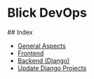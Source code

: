 # Blick DevOps

##<a name="index"></a> Index

* [General Aspects](https://github.com/BlickLabs/devops/blob/master/general-aspects.md)
* [Frontend](https://github.com/BlickLabs/devops/blob/master/frontend-deploy.md)
* [Backend (Django)](https://github.com/BlickLabs/devops/blob/master/django-deploy.md)
* [Update Django Projects](https://github.com/BlickLabs/devops/blob/master/django-update.md)
